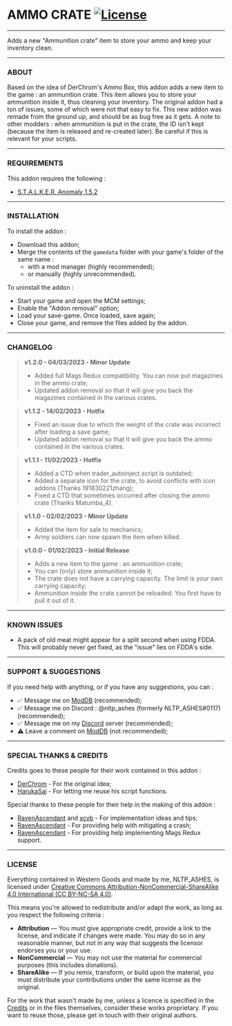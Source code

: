 # AMMO CRATE [![License](https://licensebuttons.net/l/by-nc-sa/4.0/88x31.png)](https://creativecommons.org/licenses/by-nc-sa/4.0/)

---

Adds a new "Ammunition crate" item to store your ammo and keep your inventory clean.

---

### ABOUT

Based on the idea of DerChrom's Ammo Box, this addon adds a new item to the game : an ammunition crate. This item allows you to store your ammunition inside it, thus cleaning your inventory.
The original addon had a ton of issues, some of which were not that easy to fix. This new addon was remade from the ground up, and should be as bug free as it gets.
A note to other modders : when ammunition is put in the crate, the ID isn't kept (because the item is released and re-created later). Be careful if this is relevant for your scripts.

---

### REQUIREMENTS
This addon requires the following :
- [S.T.A.L.K.E.R. Anomaly 1.5.2](https://www.moddb.com/mods/stalker-anomaly/downloads/stalker-anomaly-151-to-152)

---

### INSTALLATION

To install the addon :
- Download this addon;
- Merge the contents of the `gamedata` folder with your game's folder of the same name :
  - with a mod manager (highly recommended);
  - or manually (highly unrecommended).

To uninstall the addon :
- Start your game and open the MCM settings;
- Enable the "Addon removal" option;
- Load your save-game. Once loaded, save again;
- Close your game, and remove the files added by the addon.

---

### CHANGELOG

> **v1.2.0 - 04/03/2023 - Minor Update**
> - Added full Mags Redux compatibility. You can now put magazines in the ammo crate;
> - Updated addon removal so that it will give you back the magazines contained in the various crates.

> **v1.1.2 - 14/02/2023 - Hotfix**
> - Fixed an issue due to which the weight of the crate was incorrect after loading a save game;
> - Updated addon removal so that it will give you back the ammo contained in the various crates.

> **v1.1.1 - 11/02/2023 - Hotfix**
> - Added a CTD when trader_autoinject.script is outdated;
> - Added a separate icon for the crate, to avoid conflicts with icon addons (Thanks 191830221zhang);
> - Fixed a CTD that sometimes occurred after closing the ammo crate (Thanks Matumba_4).

> **v1.1.0 - 02/02/2023 - Minor Update**
> - Added the item for sale to mechanics;
> - Army soldiers can now spawn the item when killed.

> **v1.0.0 - 01/02/2023 - Initial Release**
> - Adds a new item to the game : an ammunition crate;
> - You can (only) store ammunition inside it;
> - The crate does not have a carrying capacity. The limit is your own carrying capacity;
> - Ammunition inside the crate cannot be reloaded. You first have to pull it out of it.

---

### KNOWN ISSUES

- A pack of old meat might appear for a split second when using FDDA. This will probably never get fixed, as the "issue" lies on FDDA's side.

---

### SUPPORT & SUGGESTIONS

If you need help with anything, or if you have any suggestions, you can :
- ✅ Message me on [ModDB](https://www.moddb.com/members/nltp-ashes) (recommended);
- ✅ Message me on Discord : @nltp_ashes (formerly NLTP_ASHES#0117) (recommended);
- ✅ Message me on my [Discord](https://discord.gg/7Z8S2qg) server (recommended);
- ⚠️ Leave a comment on [ModDB](https://www.moddb.com/mods/stalker-anomaly/addons/ammo-crate/) (not recommended);

---

### SPECIAL THANKS & CREDITS

Credits goes to these people for their work contained in this addon :
- [DerChrom](https://www.moddb.com/members/na4448334) - For the original idea;
- [HarukaSai](https://www.moddb.com/members/funkypunk) - For letting me reuse his script functions.

Special thanks to these people for their help in the making of this addon :
- [RavenAscendant](https://www.moddb.com/members/ravenascendant) and [xcvb](https://www.moddb.com/members/bvcx) - For implementation ideas and tips;
- [RavenAscendant](https://www.moddb.com/members/ravenascendant) - For providing help with mitigating a crash;
- [RavenAscendant](https://www.moddb.com/members/ravenascendant) - For providing help implementing Mags Redux support.

---

### LICENSE

Everything contained in Western Goods and made by me, NLTP_ASHES, is licensed under [Creative Commons Attribution-NonCommercial-ShareAlike 4.0 International (CC BY-NC-SA 4.0)](https://creativecommons.org/licenses/by-nc-sa/4.0/).

This means you're allowed to redistribute and/or adapt the work, as long as you respect the following criteria :
- **Attribution** — You must give appropriate credit, provide a link to the license, and indicate if changes were made. You may do so in any reasonable manner, but not in any way that suggests the licensor endorses you or your use.
- **NonCommercial** — You may not use the material for commercial purposes (this includes donations).
- **ShareAlike** — If you remix, transform, or build upon the material, you must distribute your contributions under the same license as the original.

For the work that wasn't made by me, unless a licence is specified in the [Credits](#special-thanks--credits) or in the files themselves, consider these works proprietary. If you want to reuse those, please get in touch with their original authors.
